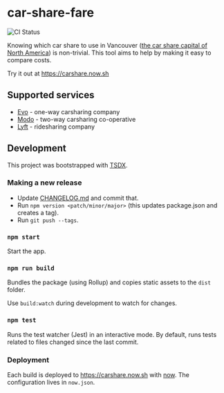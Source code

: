 # car-share-fare

![CI Status](https://github.com/wachunga/car-share-fare/actions/workflows/node.js.yml/badge.svg?branch=master)

Knowing which car share to use in Vancouver ([the car share capital of North America](https://www.cbc.ca/news/canada/british-columbia/vancouver-car-share-car2go-evo-1.4504926)) is non-trivial. This tool aims to help by making it easy to compare costs.

Try it out at https://carshare.now.sh

## Supported services

- [Evo](https://evo.ca) - one-way carsharing company
- [Modo](https://modo.coop) - two-way carsharing co-operative
- [Lyft](https://www.lyft.com/rider/cities/vancouver-bc) - ridesharing company

## Development

This project was bootstrapped with [TSDX](https://github.com/jaredpalmer/tsdx).

### Making a new release

- Update [CHANGELOG.md](./CHANGELOG.md) and commit that.
- Run `npm version <patch/minor/major>` (this updates package.json and creates a tag).
- Run `git push --tags`.

### `npm start`

Start the app.

### `npm run build`

Bundles the package (using Rollup) and copies static assets to the `dist` folder.

Use `build:watch` during development to watch for changes.

### `npm test`

Runs the test watcher (Jest) in an interactive mode.
By default, runs tests related to files changed since the last commit.

### Deployment

Each build is deployed to https://carshare.now.sh with [now](https://zeit.co/now). The configuration lives in `now.json`.
